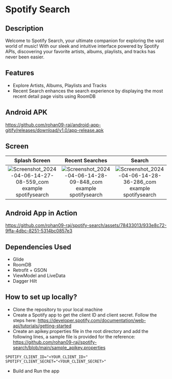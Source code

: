 # Spotify Search

## Description
Welcome to Spotify Search, your ultimate companion for exploring the vast world of music! With our sleek and intuitive interface powered by Spotify APIs, discovering your favorite artists, albums, playlists, and tracks has never been easier.

## Features
- Explore Artists, Albums, Playlists and Tracks
- Recent Search enhances the search experience by displaying the most recent detail page visits using RoomDB

## Android APK
https://github.com/rohan09-raj/android-app-gitify/releases/download/v1.0/app-release.apk

## Screen
 Splash Screen | Recent Searches | Search
:-------------------------:|:-------------------------:|:-------------------------:
![Screenshot_2024-04-06-14-27-08-559_com example spotifysearch](https://github.com/rohan09-raj/spotify-search/assets/78433013/294853ec-b77c-4c39-a176-2a56df7c15d2) | ![Screenshot_2024-04-06-14-28-09-848_com example spotifysearch](https://github.com/rohan09-raj/spotify-search/assets/78433013/5f641309-e23f-46d6-9715-ffef2896fb84) | ![Screenshot_2024-04-06-14-28-36-286_com example spotifysearch](https://github.com/rohan09-raj/spotify-search/assets/78433013/c1f9fd69-d52e-497f-ac10-aaae7abaaf59)

## Android App in Action
https://github.com/rohan09-raj/spotify-search/assets/78433013/933e8c72-9ffa-4dbc-8251-5314bc0857e3

## Dependencies Used
- Glide
- RoomDB
- Retrofit + GSON
- ViewModel and LiveData
- Dagger Hilt

## How to set up locally?
- Clone the repository to your local machine
- Create a Spotify app to get the client ID and client secret. Follow the steps here: https://developer.spotify.com/documentation/web-api/tutorials/getting-started
- Create an apikey.properties file in the root directory and add the following lines, a sample file is provided for the reference: https://github.com/rohan09-raj/spotify-search/blob/main/sample_apikey.properties
```
SPOTIFY_CLIENT_ID="<YOUR_CLIENT_ID>"
SPOTIFY_CLIENT_SECRET="<YOUR_CLIENT_SECRET>"
```
- Build and Run the app
